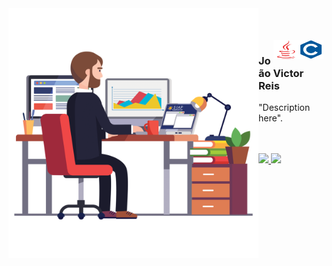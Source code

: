 <img align="left" width="400" height="400" src="https://github.com/JvSRS97/JvSRS97/blob/main/Dev4.png">
</br></br>
<div style="display: inline_block"><br>
    <img align="right" height="30" width="40"
        src="https://github.com/devicons/devicon/blob/master/icons/c/c-plain.svg">
    <img align="right" height="30" width="40"
        src="https://raw.githubusercontent.com/devicons/devicon/master/icons/java/java-plain.svg">
</div>

### João Victor Reis

"Description here".

</br></br>
<span align="right">
    <a href="https://github.com/JvSRS97">
        <img height="110em" src="https://github-readme-stats.vercel.app/api?username=JvSRS97&show_icons=true&theme=github_dark&include_all_commits=true&count_private=true" />
        <img height="110em" src="https://github-readme-stats.vercel.app/api/top-langs/?username=JvSRS97&layout=compact&langs_count=7&theme=github_dark" />
</span>
